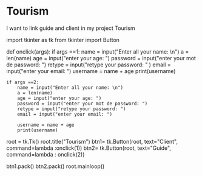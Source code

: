 # Tourism
I want to link guide and client in my project Tourism

import tkinter as tk
from tkinter import Button

def onclick(args):
    if args ==1:
        name = input("Enter all your name: \n")
        a = len(name)
        age = input("enter your age: ")
        password = input("enter your mot de password: ")
        retype = input("retype your password: " )
        email = input("enter your email: ")
        username = name + age
        print(username)

    if args ==2:
        name = input("Enter all your name: \n")
        a = len(name)
        age = input("enter your age: ")
        password = input("enter your mot de password: ")
        retype = input("retype your password: ")
        email = input("enter your email: ")

        username = name + age
        print(username)


root = tk.Tk()
root.title("Tourism")
btn1= tk.Button(root, text="Client", command=lambda :onclick(1))
btn2= tk.Button(root, text="Guide", command=lambda : onclick(2))

btn1.pack()
btn2.pack()
root.mainloop()
